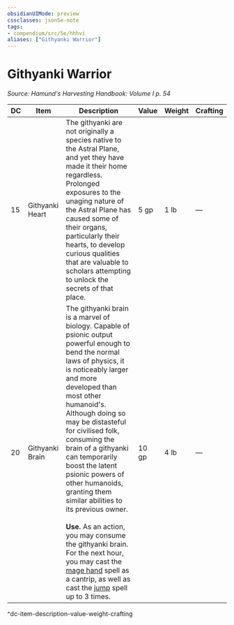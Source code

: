 ```yaml
---
obsidianUIMode: preview
cssclasses: json5e-note
tags:
- compendium/src/5e/hhhvi
aliases: ["Githyanki Warrior"]
---
```

# Githyanki Warrior
*Source: Hamund's Harvesting Handbook: Volume I p. 54* 

| DC | Item | Description | Value | Weight | Crafting |
|----|------|-------------|-------|--------|----------|
| 15 | Githyanki Heart | The githyanki are not originally a species native to the Astral Plane, and yet they have made it their home regardless. Prolonged exposures to the unaging nature of the Astral Plane has caused some of their organs, particularly their hearts, to develop curious qualities that are valuable to scholars attempting to unlock the secrets of that place. | 5 gp | 1 lb | — |
| 20 | Githyanki Brain | The githyanki brain is a marvel of biology. Capable of psionic output powerful enough to bend the normal laws of physics, it is noticeably larger and more developed than most other humanoid's. Although doing so may be distasteful for civilised folk, consuming the brain of a githyanki can temporarily boost the latent psionic powers of other humanoids, granting them similar abilities to its previous owner.<br /><br />**Use.** As an action, you may consume the githyanki brain. For the next hour, you may cast the [mage hand](compendium/spells/mage-hand.md) spell as a cantrip, as well as cast the [jump](compendium/spells/jump.md) spell up to 3 times. | 10 gp | 4 lb | — |
^dc-item-description-value-weight-crafting